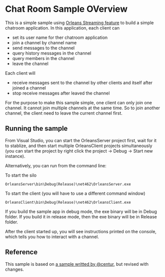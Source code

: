 # Chat Room Sample OVerview

This is a simple sample using [Orleans Streaming feature](http://dotnet.github.io/orleans/Documentation/Orleans-Streams/index.html) to build a simple chatroom application. In this application, each client can 
- set its user name for ther chatroom application
- join a channel by channel name
- send messages to the channel
- query history messages in the channel
- query members in the channel
- leave the channel

Each client will
- receive messages sent to the channel by other clients and itself after joined a channel
- stop receive messages after leaved the channel

For the purpose to make this sample simple, one client can only join one channel. It cannot join multiple channels at the same time. So to join another channel, the client need to leave the current channel first.

## Running the sample
From Visual Studio, you can start the OrleansServer project first, wait for it to stablize, and then start multiple OrleansClient projects simultaneously (you can start the project by right click the project -> Debug -> Start new instance).

Alternatively, you can run from the command line:

To start the silo
```
OrleansServer\bin\Debug(Release)\net462\OrleansServer.exe
```


To start the client (you will have to use a different command window)
```
OrleansClient\bin\Debug(Release)\net462\OrleansClient.exe
```
If you build the sample app in debug mode, the exe binary will be in Debug folder. If you build it in release mode, then the exe binary will be in Release folder.

After the client started up, you will see instructions printed on the console, which tells you how to interact with a channel.

## Reference
This sample is based on [a sample writted by @centur](https://github.com/centur/altnet-streams-demo), but revised with changes.